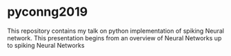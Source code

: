# pyconng2019
This repository contains my talk on python implementation of spiking Neural network. This presentation begins from an overview of Neural Networks up to spiking Neural Networks
